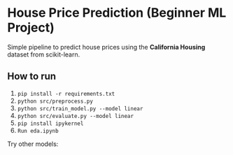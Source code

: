 # House Price Prediction (Beginner ML Project)

Simple pipeline to predict house prices using the **California Housing** dataset from scikit-learn.

## How to run
1) `pip install -r requirements.txt`  
2) `python src/preprocess.py`  
3) `python src/train_model.py --model linear`  
4) `python src/evaluate.py --model linear`
5) `pip install ipykernel`
6) `Run eda.ipynb`

Try other models:
